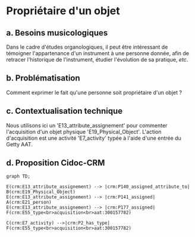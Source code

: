 # Propriétaire d'un objet

## a. Besoins musicologiques

Dans le cadre d'études organologiques, il peut être intéressant de témoigner l'appartenance d'un instrument à une personne donnée, afin de retracer l'historique de l'instrument, étudier l'évolution de sa pratique, _etc_.

## b. Problématisation

Comment exprimer le fait qu'une personne soit propriétaire d'un objet ?

## c. Contextualisation technique

Nous utilisons ici un 'E13_attribute_assignement' pour commenter l'acquisition d'un objet physique 'E19_Physical_Object'. L'action d'acquisition est une activité 'E7_activity' typée à l'aide d'une entrée du Getty AAT.

## d. Proposition Cidoc-CRM

```mermaid
graph TD;

E(crm:E13_attribute_assignement) --> |crm:P140_assigned_attribute_to| B(crm:E19_Physical_Object)
E(crm:E13_attribute_assignement) --> |crm:P141_assigned| A(crm:E21_person)
E(crm:E13_attribute_assignement) --> |crm:P177_assigned| F(crm:E55_type<br>acquisition<br>aat:300157782)

C(crm:E7_activity) -->|crm:P2_has_type| F(crm:E55_type<br>acquisition<br>aat:300157782)


```
